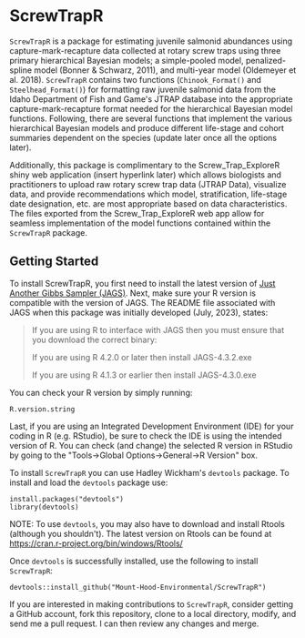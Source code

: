 # ScrewTrapR

`ScrewTrapR` is a package for estimating juvenile salmonid abundances using capture-mark-recapture data collected at rotary screw traps using three primary hierarchical Bayesian models; a simple-pooled model, penalized-spline model (Bonner & Schwarz, 2011), and multi-year model (Oldemeyer et al. 2018). `ScrewTrapR` contains two functions (`Chinook_Format()` and `Steelhead_Format()`) for formatting raw juvenile salmonid data from the Idaho Department of Fish and Game's JTRAP database into the appropriate capture-mark-recapture format needed for the hierarchical Bayesian model functions. Following, there are several functions that implement the various hierarchical Bayesian models and produce different life-stage and cohort summaries dependent on the species (update later once all the options later).

Additionally, this package is complimentary to the Screw_Trap_ExploreR shiny web application (insert hyperlink later) which allows biologists and practitioners to upload raw rotary screw trap data (JTRAP Data), visualize data, and provide recommendations which model, stratification, life-stage date designation, etc. are most appropriate based on data characteristics. The files exported from the Screw_Trap_ExploreR web app allow for seamless implementation of the model functions contained within the `ScrewTrapR` package.

## Getting Started

To install ScrewTrapR, you first need to install the latest version of [Just Another Gibbs Sampler (JAGS)](https://mcmc-jags.sourceforge.io/). Next, make sure your R version is compatible with the version of JAGS. The README file associated with JAGS when this package was initially developed (July, 2023), states:

> If you are using R to interface with JAGS then you must ensure that you download the correct binary:
>
> If you are using R 4.2.0 or later then install JAGS-4.3.2.exe
>
> If you are using R 4.1.3 or earlier then install JAGS-4.3.0.exe

You can check your R version by simply running:

```         
R.version.string
```

Last, if you are using an Integrated Development Environment (IDE) for your coding in R (e.g. RStudio), be sure to check the IDE is using the intended version of R. You can check (and change) the selected R version in RStudio by going to the "Tools-\>Global Options-\>General-\>R Version" box.

To install `ScrewTrapR` you can use Hadley Wickham's `devtools` package. To install and load the `devtools` package use:

```         
install.packages("devtools")
library(devtools)
```

NOTE: To use `devtools`, you may also have to download and install Rtools (although you shouldn't). The latest version on Rtools can be found at <https://cran.r-project.org/bin/windows/Rtools/>

Once `devtools` is successfully installed, use the following to install `ScrewTrapR`:

```         
devtools::install_github("Mount-Hood-Environmental/ScrewTrapR")
```

If you are interested in making contributions to `ScrewTrapR`, consider getting a GitHub account, fork this repository, clone to a local directory, modify, and send me a pull request. I can then review any changes and merge.
